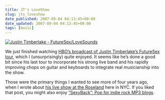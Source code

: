 ```yaml
---
title: JT's LoveShow
slug: jts_loveshow
date_published: 2007-09-04 04:13:45+00:00
date_updated: 2007-09-04 04:13:45+00:00
tags: [music]
---
```

[![Justin Timberlake - FutureSex/LoveSounds](/images/futuresex-1.jpg)](http://www.amazon.com/exec/obidos/ASIN/B000H305U0/2020-20)

We just finished watching [HBO’s broadcast of Justin Timberlake’s FutureSex tour](https://web.archive.org/web/20070902053729/http://www.hbo.com/events/justintimberlake/), which I (unsurprisingly) quite enjoyed. It seems like he’s done a good bit since his last tour to incorporate his strong live band and his rapidly improving chops on guitar and keyboards to integrate real musicianship into the show.

Those were the primary things I wanted to see more of four years ago, when I wrote about [his live show at the Roseland](/2003/09/justin_timberla) here in NYC. If you liked that post, you might also enjoy [“SexyBack”: Pop for indie rock MP3 blogs](/2006/07/justin-timberla).

